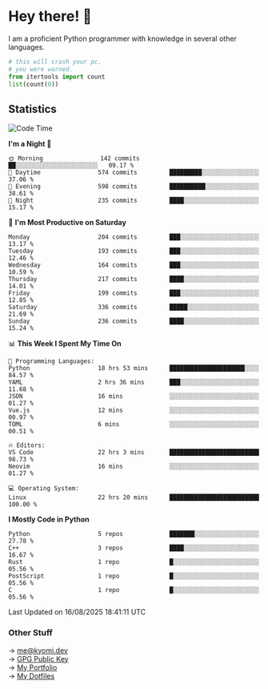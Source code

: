 # Hey there! 👋

I am a proficient Python programmer with knowledge in several other languages.

```py
# this will crash your pc.
# you were warned.
from itertools import count
list(count(0))
```

## Statistics
<!--START_SECTION:waka-->
![Code Time](http://img.shields.io/badge/Code%20Time-1%2C898%20hrs%2055%20mins-blue)

**I'm a Night 🦉** 

```text
🌞 Morning                142 commits         ██░░░░░░░░░░░░░░░░░░░░░░░   09.17 % 
🌆 Daytime                574 commits         █████████░░░░░░░░░░░░░░░░   37.06 % 
🌃 Evening                598 commits         ██████████░░░░░░░░░░░░░░░   38.61 % 
🌙 Night                  235 commits         ████░░░░░░░░░░░░░░░░░░░░░   15.17 % 
```
📅 **I'm Most Productive on Saturday** 

```text
Monday                   204 commits         ███░░░░░░░░░░░░░░░░░░░░░░   13.17 % 
Tuesday                  193 commits         ███░░░░░░░░░░░░░░░░░░░░░░   12.46 % 
Wednesday                164 commits         ███░░░░░░░░░░░░░░░░░░░░░░   10.59 % 
Thursday                 217 commits         ████░░░░░░░░░░░░░░░░░░░░░   14.01 % 
Friday                   199 commits         ███░░░░░░░░░░░░░░░░░░░░░░   12.85 % 
Saturday                 336 commits         █████░░░░░░░░░░░░░░░░░░░░   21.69 % 
Sunday                   236 commits         ████░░░░░░░░░░░░░░░░░░░░░   15.24 % 
```


📊 **This Week I Spent My Time On** 

```text
💬 Programming Languages: 
Python                   18 hrs 53 mins      █████████████████████░░░░   84.57 % 
YAML                     2 hrs 36 mins       ███░░░░░░░░░░░░░░░░░░░░░░   11.68 % 
JSON                     16 mins             ░░░░░░░░░░░░░░░░░░░░░░░░░   01.27 % 
Vue.js                   12 mins             ░░░░░░░░░░░░░░░░░░░░░░░░░   00.97 % 
TOML                     6 mins              ░░░░░░░░░░░░░░░░░░░░░░░░░   00.51 % 

🔥 Editors: 
VS Code                  22 hrs 3 mins       █████████████████████████   98.73 % 
Neovim                   16 mins             ░░░░░░░░░░░░░░░░░░░░░░░░░   01.27 % 

💻 Operating System: 
Linux                    22 hrs 20 mins      █████████████████████████   100.00 % 
```

**I Mostly Code in Python** 

```text
Python                   5 repos             ███████░░░░░░░░░░░░░░░░░░   27.78 % 
C++                      3 repos             ████░░░░░░░░░░░░░░░░░░░░░   16.67 % 
Rust                     1 repo              █░░░░░░░░░░░░░░░░░░░░░░░░   05.56 % 
PostScript               1 repo              █░░░░░░░░░░░░░░░░░░░░░░░░   05.56 % 
C                        1 repo              █░░░░░░░░░░░░░░░░░░░░░░░░   05.56 % 
```




 Last Updated on 16/08/2025 18:41:11 UTC
<!--END_SECTION:waka-->

### Other Stuff

→ [me@kyomi.dev](mailto:me@kyomi.dev)\
→ [GPG Public Key](https://github.com/bitterteriyaki.gpg)\
→ [My Portfolio](https://kyomi.dev)\
→ [My Dotfiles](https://github.com/bitterteriyaki/dotfiles)
